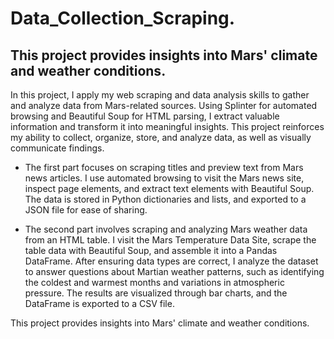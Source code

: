 # Data_Collection_Scraping.
## This project provides insights into Mars' climate and weather conditions.

In this project, I apply my web scraping and data analysis skills to gather and analyze data from Mars-related sources. Using Splinter for automated browsing and Beautiful Soup for HTML parsing, I extract valuable information and transform it into meaningful insights. This project reinforces my ability to collect, organize, store, and analyze data, as well as visually communicate findings.

* The first part focuses on scraping titles and preview text from Mars news articles. I use automated browsing to visit the Mars news site, inspect page elements, and extract text elements with Beautiful Soup. The data is stored in Python dictionaries and lists, and exported to a JSON file for ease of sharing.

* The second part involves scraping and analyzing Mars weather data from an HTML table. I visit the Mars Temperature Data Site, scrape the table data with Beautiful Soup, and assemble it into a Pandas DataFrame. After ensuring data types are correct, I analyze the dataset to answer questions about Martian weather patterns, such as identifying the coldest and warmest months and variations in atmospheric pressure. The results are visualized through bar charts, and the DataFrame is exported to a CSV file.

This project provides insights into Mars' climate and weather conditions.